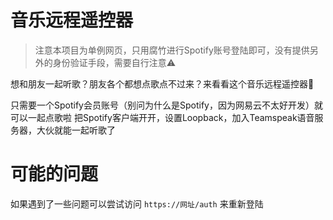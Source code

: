 # 音乐远程遥控器

> 注意本项目为单例网页，只用腐竹进行Spotify账号登陆即可，没有提供另外的身份验证手段，需要自行注意⚠️

想和朋友一起听歌？朋友各个都想点歌点不过来？来看看这个音乐远程遥控器🤩

只需要一个Spotify会员账号（别问为什么是Spotify，因为网易云不太好开发）就可以一起点歌啦
把Spotify客户端开开，设置Loopback，加入Teamspeak语音服务器，大伙就能一起听歌了

# 可能的问题

如果遇到了一些问题可以尝试访问 `https://网址/auth` 来重新登陆